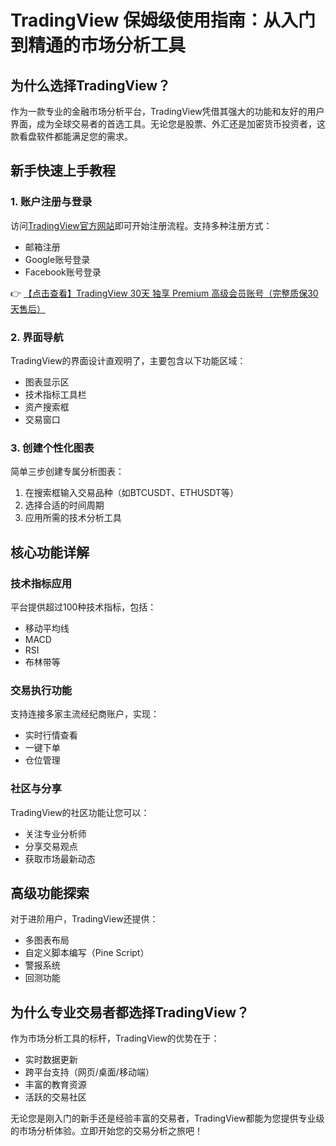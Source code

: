 # TradingView 保姆级使用指南：从入门到精通的市场分析工具

## 为什么选择TradingView？

作为一款专业的金融市场分析平台，TradingView凭借其强大的功能和友好的用户界面，成为全球交易者的首选工具。无论您是股票、外汇还是加密货币投资者，这款看盘软件都能满足您的需求。

## 新手快速上手教程

### 1. 账户注册与登录
访问[TradingView官方网站](https://bit.ly/TradingView-Pro)即可开始注册流程。支持多种注册方式：
- 邮箱注册
- Google账号登录
- Facebook账号登录

👉 [【点击查看】TradingView 30天 独享 Premium 高级会员账号（完整质保30天售后）](https://bit.ly/TradingView-Pro)

### 2. 界面导航
TradingView的界面设计直观明了，主要包含以下功能区域：
- 图表显示区
- 技术指标工具栏
- 资产搜索框
- 交易窗口

### 3. 创建个性化图表
简单三步创建专属分析图表：
1. 在搜索框输入交易品种（如BTCUSDT、ETHUSDT等）
2. 选择合适的时间周期
3. 应用所需的技术分析工具

## 核心功能详解

### 技术指标应用
平台提供超过100种技术指标，包括：
- 移动平均线
- MACD
- RSI
- 布林带等

### 交易执行功能
支持连接多家主流经纪商账户，实现：
- 实时行情查看
- 一键下单
- 仓位管理

### 社区与分享
TradingView的社区功能让您可以：
- 关注专业分析师
- 分享交易观点
- 获取市场最新动态

## 高级功能探索
对于进阶用户，TradingView还提供：
- 多图表布局
- 自定义脚本编写（Pine Script）
- 警报系统
- 回测功能

## 为什么专业交易者都选择TradingView？

作为市场分析工具的标杆，TradingView的优势在于：
- 实时数据更新
- 跨平台支持（网页/桌面/移动端）
- 丰富的教育资源
- 活跃的交易社区

无论您是刚入门的新手还是经验丰富的交易者，TradingView都能为您提供专业级的市场分析体验。立即开始您的交易分析之旅吧！